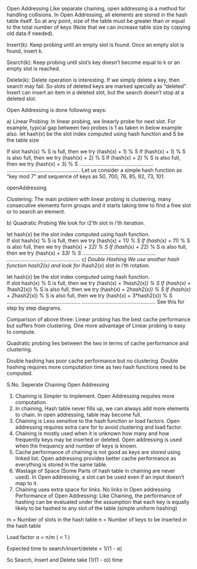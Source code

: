 Open Addressing
Like separate chaining, open addressing is a method for handling collisions. In Open Addressing, all elements are stored in the hash table itself. So at any point, size of the table must be greater than or equal to the total number of keys (Note that we can increase table size by copying old data if needed).

Insert(k): Keep probing until an empty slot is found. Once an empty slot is found, insert k.



 

Search(k): Keep probing until slot’s key doesn’t become equal to k or an empty slot is reached.

Delete(k): Delete operation is interesting. If we simply delete a key, then search may fail. So slots of deleted keys are marked specially as “deleted”.
Insert can insert an item in a deleted slot, but the search doesn’t stop at a deleted slot.

Open Addressing is done following ways:

a) Linear Probing: In linear probing, we linearly probe for next slot. For example, typical gap between two probes is 1 as taken in below example also.
let hash(x) be the slot index computed using hash function and S be the table size

If slot hash(x) % S is full, then we try (hash(x) + 1) % S
If (hash(x) + 1) % S is also full, then we try (hash(x) + 2) % S
If (hash(x) + 2) % S is also full, then we try (hash(x) + 3) % S 
..................................................
..................................................
Let us consider a simple hash function as “key mod 7” and sequence of keys as 50, 700, 76, 85, 92, 73, 101.

openAddressing

Clustering: The main problem with linear probing is clustering, many consecutive elements form groups and it starts taking time to find a free slot or to search an element.

b) Quadratic Probing We look for i2‘th slot in i’th iteration.

let hash(x) be the slot index computed using hash function.  
If slot hash(x) % S is full, then we try (hash(x) + 1*1) % S
If (hash(x) + 1*1) % S is also full, then we try (hash(x) + 2*2) % S
If (hash(x) + 2*2) % S is also full, then we try (hash(x) + 3*3) % S
..................................................
..................................................
c) Double Hashing We use another hash function hash2(x) and look for i*hash2(x) slot in i’th rotation.

let hash(x) be the slot index computed using hash function.  
If slot hash(x) % S is full, then we try (hash(x) + 1*hash2(x)) % S
If (hash(x) + 1*hash2(x)) % S is also full, then we try (hash(x) + 2*hash2(x)) % S
If (hash(x) + 2*hash2(x)) % S is also full, then we try (hash(x) + 3*hash2(x)) % S
..................................................
..................................................
See this for step by step diagrams.


 

Comparison of above three:
Linear probing has the best cache performance but suffers from clustering. One more advantage of Linear probing is easy to compute.

Quadratic probing lies between the two in terms of cache performance and clustering.

Double hashing has poor cache performance but no clustering. Double hashing requires more computation time as two hash functions need to be computed.

S.No.	Seperate Chaining	Open Addressing
1.	Chaining is Simpler to implement.	Open Addressing requires more computation.
2.	In chaining, Hash table never fills up, we can always add more elements to chain.	In open addressing, table may become full.
3.	Chaining is Less sensitive to the hash function or load factors.	Open addressing requires extra care for to avoid clustering and load factor.
4.	Chaining is mostly used when it is unknown how many and how frequently keys may be inserted or deleted.	Open addressing is used when the frequency and number of keys is known.
5.	Cache performance of chaining is not good as keys are stored using linked list.	Open addressing provides better cache performance as everything is stored in the same table.
6.	Wastage of Space (Some Parts of hash table in chaining are never used).	In Open addressing, a slot can be used even if an input doesn’t map to it.
7.	Chaining uses extra space for links.	No links in Open addressing
Performance of Open Addressing:
Like Chaining, the performance of hashing can be evaluated under the assumption that each key is equally likely to be hashed to any slot of the table (simple uniform hashing)

 m = Number of slots in the hash table
 n = Number of keys to be inserted in the hash table
 
 Load factor α = n/m  ( < 1 )

 Expected time to search/insert/delete < 1/(1 - α) 

 So Search, Insert and Delete take (1/(1 - α)) time
